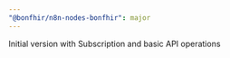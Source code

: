 ```yaml
---
"@bonfhir/n8n-nodes-bonfhir": major
---
```


Initial version with Subscription and basic API operations
